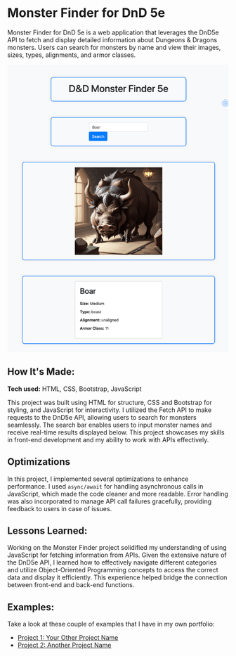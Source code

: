 # Monster Finder for DnD 5e

Monster Finder for DnD 5e is a web application that leverages the DnD5e API to fetch and display detailed information about Dungeons & Dragons monsters. Users can search for monsters by name and view their images, sizes, types, alignments, and armor classes.

 
![Monster Finder Screenshot](https://github.com/StewedDownSteve/DnD-Monster-Finder-5e/blob/main/Dnd-Monster-Finder-SH.png)

## How It's Made:

**Tech used:** HTML, CSS, Bootstrap, JavaScript

This project was built using HTML for structure, CSS and Bootstrap for styling, and JavaScript for interactivity. I utilized the Fetch API to make requests to the DnD5e API, allowing users to search for monsters seamlessly. The search bar enables users to input monster names and receive real-time results displayed below. This project showcases my skills in front-end development and my ability to work with APIs effectively.

## Optimizations

In this project, I implemented several optimizations to enhance performance. I used `async/await` for handling asynchronous calls in JavaScript, which made the code cleaner and more readable. Error handling was also incorporated to manage API call failures gracefully, providing feedback to users in case of issues.

## Lessons Learned:

Working on the Monster Finder project solidified my understanding of using JavaScript for fetching information from APIs. Given the extensive nature of the DnD5e API, I learned how to effectively navigate different categories and utilize Object-Oriented Programming concepts to access the correct data and display it efficiently. This experience helped bridge the connection between front-end and back-end functions.

## Examples:
Take a look at these couple of examples that I have in my own portfolio:

- [Project 1: Your Other Project Name](http://example.com)
- [Project 2: Another Project Name](http://example.com)
